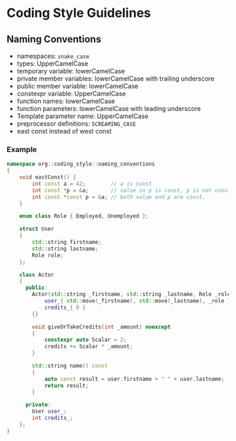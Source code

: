 
# Coding Style Guidelines


## Naming Conventions

- namespaces: `snake_case`
- types: UpperCamelCase
- temporary variable: lowerCamelCase
- private member variables: lowerCamelCase with trailing underscore
- public member variable: lowerCamelCase
- constexpr variable: UpperCamelCase
- function names: lowerCamelCase
- function parameters: lowerCamelCase with leading underscore
- Template parameter name: UpperCamelCase
- preprocessor definitions: `SCREAMING_CASE`
- east const instead of west const

### Example

```cpp
namespace org::coding_style::naming_conventions
{
    void eastConst() {
        int const a = 42;        // a is const
        int const *p = &a;       // value in p is const, p is not const.
        int const *const p = &a; // both value and p are const.
    }

    enum class Role { Employed, Unemployed };

    struct User
    {
        std::string firstname;
        std::string lastname;
        Role role;
    };

    class Actor
    {
      public:
        Actor(std::string _firstname, std::string _lastname, Role _role) :
            user_{ std::move(_firstname), std::move(_lastname), _role },
            credits_{ 0 }
        {}

        void giveOrTakeCredits(int _amount) noexcept
        {
            constexpr auto Scalar = 2;
            credits += Scalar * _amount;
        }

        std::string name() const
        {
            auto const result = user.firstname + " " + user.lastname;
            return result;
        }

      private:
        User user_;
        int credits_;
    };
}
```
